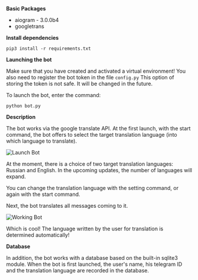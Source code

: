**Basic Packages**

- aiogram - 3.0.0b4
- googletrans

**Install dependencies**

```
pip3 install -r requirements.txt
```

**Launching the bot**

Make sure that you have created and activated a virtual environment! You also need to register the bot token in the file `config.py` This option of storing the token is not safe. It will be changed in the future.

To launch the bot, enter the command:

```
python bot.py
```

**Description**

The bot works via the google translate API. At the first launch, with the start command, the bot offers to select the target translation language (into which language to translate).

![Launch Bot](https://i.ibb.co/FnkrDBW/1.png)

At the moment, there is a choice of two target translation languages: Russian and English. In the upcoming updates, the number of languages will expand.

You can change the translation language with the setting command, or again with the start command.

Next, the bot translates all messages coming to it.

![Working Bot](https://i.ibb.co/yyQx1jV/2.png)

Which is cool! The language written by the user for translation is determined automatically!

**Database**

In addition, the bot works with a database based on the built-in sqlite3 module. When the bot is first launched, the user's name, his telegram ID and the translation language are recorded in the database.
